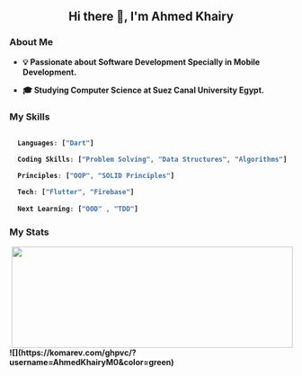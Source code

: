 <h2 align="center"><b>Hi there 👋, I'm Ahmed Khairy<b/></h1>

### About Me

- 💡  Passionate about Software Development Specially in Mobile Development.

- 🎓  Studying Computer Science at Suez Canal University Egypt.

### My Skills

```dart

  Languages: ["Dart"]

  Coding Skills: ["Problem Solving", "Data Structures", "Algorithms"]

  Principles: ["OOP", "SOLID Principles"]
  
  Tech: ["Flutter", "Firebase"]
  
  Next Learning: ["OOD" , "TDD"]

```

### My Stats

<div align="center">
<a href="https://github.com/AhmedKhairyM0">
<img height="180em" width="500px" style="float: right" src="https://github-readme-stats.vercel.app/api?username=AhmedKhairyM0&show_icons=true&theme=react&include_all_commits=true" />
</a>
</div>
   ![](https://komarev.com/ghpvc/?username=AhmedKhairyM0&color=green)


  
 <!-- 
<img height="180em" width="500px" style="float: left" src="https://github-readme-stats-eight-theta.vercel.app/api/top-langs/?username=AhmedKhairyM0&theme=react&layout=compact" />


**AhmedKhairyM0/AhmedKhairyM0** is a ✨ _special_ ✨ repository because its `README.md` (this file) appears on your GitHub profile.

Here are some ideas to get you started:

- 🔭 I’m currently working on ...
- 🌱 I’m currently learning ...
- 👯 I’m looking to collaborate on ...
- 🤔 I’m looking for help with ...
- 💬 Ask me about ...
- 📫 How to reach me: ...
- 😄 Pronouns: ...
- ⚡ Fun fact: ...
 -->
